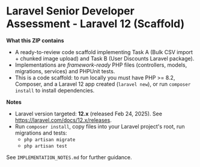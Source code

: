 # Laravel Senior Developer Assessment - Laravel 12 (Scaffold)

**What this ZIP contains**
- A ready-to-review code scaffold implementing Task A (Bulk CSV import + chunked image upload) and Task B (User Discounts Laravel package).
- Implementations are *framework-ready* PHP files (controllers, models, migrations, services) and PHPUnit tests.
- This is a code scaffold: to run locally you must have PHP >= 8.2, Composer, and a Laravel 12 app created (`laravel new`), or run `composer install` to install dependencies.

**Notes**
- Laravel version targeted: **12.x** (released Feb 24, 2025). See https://laravel.com/docs/12.x/releases.
- Run `composer install`, copy files into your Laravel project's root, run migrations and tests:
  - `php artisan migrate`
  - `php artisan test`

See `IMPLEMENTATION_NOTES.md` for further guidance.
